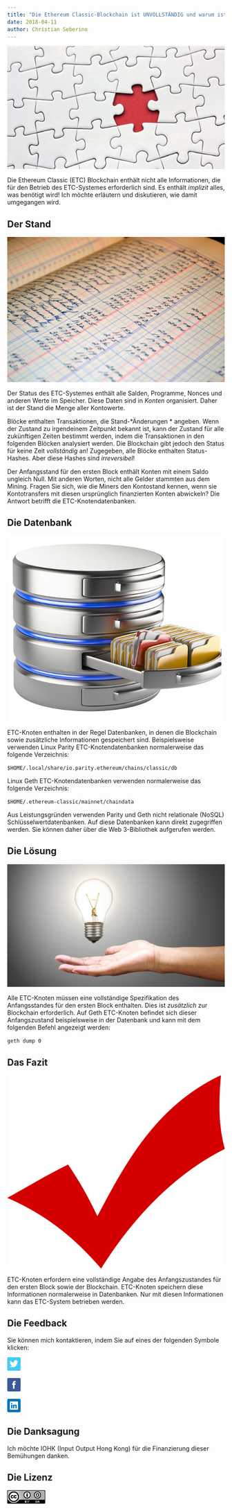 ```yaml
---
title: "Die Ethereum Classic-Blockchain ist UNVOLLSTÄNDIG und warum ist das in Ordnung"
date: 2018-04-11
author: Christian Seberino
---
```

![](./1TCmOW4bfexB2Ns21MBDDCw.jpeg)

Die Ethereum Classic (ETC) Blockchain enthält nicht alle Informationen, die für den Betrieb des ETC-Systemes erforderlich sind. Es enthält *implizit* alles, was benötigt wird! Ich möchte erläutern und diskutieren, wie damit umgegangen wird.

## Der Stand

![](./1ZHk1y55a8LIXrBXyPQh6sw.jpeg)

Der Status des ETC-Systemes enthält alle Salden, Programme, Nonces und anderen Werte im Speicher. Diese Daten sind in *Konten* organisiert. Daher ist der Stand die Menge aller Kontowerte.

Blöcke enthalten Transaktionen, die Stand-*Änderungen * angeben. Wenn der Zustand zu irgendeinem Zeitpunkt bekannt ist, kann der Zustand für alle zukünftigen Zeiten bestimmt werden, indem die Transaktionen in den folgenden Blöcken analysiert werden. Die Blockchain gibt jedoch den Status für keine Zeit *vollständig* an! Zugegeben, alle Blöcke enthalten Status-Hashes. Aber diese Hashes sind *irreversibel*!

Der Anfangsstand für den ersten Block enthält Konten mit einem Saldo ungleich Null. Mit anderen Worten, nicht alle Gelder stammten aus dem Mining. Fragen Sie sich, wie die Miners den Kontostand kennen, wenn sie Kontotransfers mit diesen ursprünglich finanzierten Konten abwickeln? Die Antwort betrifft die ETC-Knotendatenbanken.

## Die Datenbank

![](./1doVsSfjjDVsy5Sy9M7m2Xg.jpeg)

ETC-Knoten enthalten in der Regel Datenbanken, in denen die Blockchain sowie zusätzliche Informationen gespeichert sind. Beispielsweise verwenden Linux Parity ETC-Knotendatenbanken normalerweise das folgende Verzeichnis:

    $HOME/.local/share/io.parity.ethereum/chains/classic/db

Linux Geth ETC-Knotendatenbanken verwenden normalerweise das folgende Verzeichnis:

    $HOME/.ethereum-classic/mainnet/chaindata

Aus Leistungsgründen verwenden Parity und Geth nicht relationale (NoSQL) Schlüsselwertdatenbanken. Auf diese Datenbanken kann direkt zugegriffen werden. Sie können daher über die Web 3-Bibliothek aufgerufen werden.

## Die Lösung

![](./1gGGUr4Xhyzo6Amcmzqc4ww.jpeg)

Alle ETC-Knoten müssen eine vollständige Spezifikation des Anfangsstandes für den ersten Block enthalten. Dies ist *zusätzlich* zur Blockchain erforderlich. Auf Geth ETC-Knoten befindet sich dieser Anfangszustand beispielsweise in der Datenbank und kann mit dem folgenden Befehl angezeigt werden:

    geth dump 0

## Das Fazit

![](./1mfEpuxoLMi8OZwFXK7kYQw.png)

ETC-Knoten erfordern eine vollständige Angabe des Anfangszustandes für den ersten Block sowie der Blockchain. ETC-Knoten speichern diese Informationen normalerweise in Datenbanken. Nur mit diesen Informationen kann das ETC-System betrieben werden.

## Die Feedback

Sie können mich kontaktieren, indem Sie auf eines der folgenden Symbole klicken:

![](./0eoFC6QOWZ--bCngK.png)

![](./0i3CwTFEKUnKYHMf0.png)

![](./0HQj6HSHxE7pkIBjk.png)

## Die Danksagung

Ich möchte IOHK (Input Output Hong Kong) für die Finanzierung dieser Bemühungen danken.

## Die Lizenz

![](./0hocpUZXBcjzNJeQ2.png)